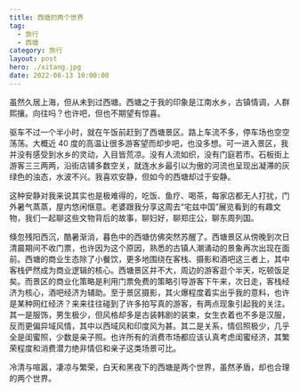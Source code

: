 ```yaml
---
title: 西塘的两个世界
tag:
  - 旅行
  - 西塘
category: 旅行
layout: post
hero: ./xitang.jpg
date: 2022-08-13 10:00:00
---
```


虽然久居上海，但从未到过西塘。西塘之于我的印象是江南水乡，古镇情调，人群熙攘。向往吗？也许吧，但也不期望有惊喜。

驱车不过一个半小时，就在午饭前赶到了西塘景区。路上车流不多，停车场也空空荡荡。大概近 40 度的高温让很多游客望而却步吧，也没多想。可一进入景区，我并没有感受到水乡的灵动，入目皆荒凉。没有人流如织，没有门庭若市。石板街上游客三三两两，沿街店铺多数空关，就连水乡最引以为傲的河流也呈现出凝滞的灰绿色的浊态，水波不兴。我喜欢安静，但如今的西塘却过于安静。

这种安静对我来说其实也是极难得的，吃饭、鱼疗、喝茶，每家店都无人打扰，门外暑气蒸蒸，屋内悠闲惬意。老婆跟我分享这周去“宅兹中国”展览看到的有趣文物，我们一起聊这些文物背后的故事，聊妇好，聊郑庄公，聊东周列国。

倏忽残阳西沉，酷暑渐消，暮色中的西塘仿佛突然苏醒了。西塘景区从傍晚到次日清晨期间不收门票，也许因为这个原因，熟悉的古镇人潮涌动的景象再次出现在面前。西塘的商业生态除了小餐饮，更多地围绕在客栈、摄影和酒吧这三者上，其中客栈俨然成为商业逻辑的核心。西塘景区并不大，周边的游客逛个半天，吃顿饭足矣。而景区的商业化策略是利用门票免费的策略引导游客下午来，次日走，客栈经济为核心，酒吧经济为辅助。至于景区摄影，其火爆程度着实出乎我的意料，也许是某种网红经济？来来往往碰到了许多拍写真的游客，有两点现象引起我的关注。其一是服饰，男生极少，但风格却多是古装韩剧的装束，女生衣着也不多是汉服，反而更偏异域风情，其中以西域风和印度风为甚。其二是关系，情侣照极少，几乎全是闺蜜照，少数是亲子照。也许所有的消费市场都应该认真考虑闺蜜经济，其繁荣程度和消费潜力绝非情侣和亲子这类场景可比。

冷清与喧嚣，凄凉与繁荣，白天和黑夜下的西塘是两个世界，虽然矛盾，却也合理的两个世界。
